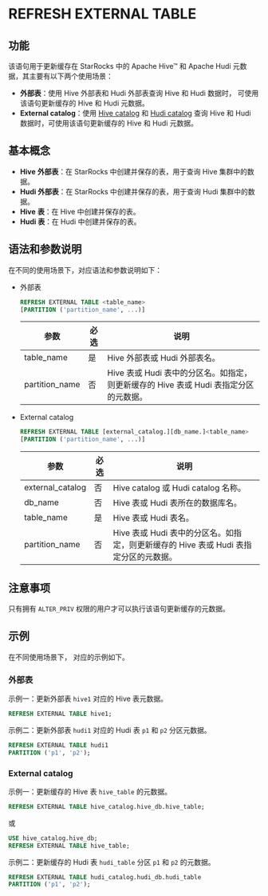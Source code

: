 # REFRESH EXTERNAL TABLE

## 功能

该语句用于更新缓存在 StarRocks 中的 Apache Hive™ 和 Apache Hudi 元数据，其主要有以下两个使用场景：

- **外部表**：使用 Hive 外部表和 Hudi 外部表查询 Hive 和 Hudi 数据时， 可使用该语句更新缓存的 Hive 和 Hudi 元数据。
- **External catalog**：使用 [Hive catalog](/data_source/catalog/hive_catalog.md) 和 [Hudi catalog](/data_source/catalog/hudi_catalog.md) 查询 Hive 和 Hudi 数据时，可使用该语句更新缓存的 Hive 和 Hudi 元数据。

## 基本概念

- **Hive** **外部表**：在 StarRocks 中创建并保存的表，用于查询 Hive 集群中的数据。
- **Hudi 外部表**：在 StarRocks 中创建并保存的表，用于查询 Hudi 集群中的数据。
- **Hive** **表**：在 Hive 中创建并保存的表。
- **Hudi 表**：在 Hudi 中创建并保存的表。

## 语法和参数说明

在不同的使用场景下，对应语法和参数说明如下：

- 外部表

    ```SQL
    REFRESH EXTERNAL TABLE <table_name>
    [PARTITION ('partition_name', ...)]
    ```

    | **参数**       | **必选** | **说明**                                                     |
    | -------------- | -------- | ------------------------------------------------------------ |
    | table_name     | 是       | Hive 外部表或 Hudi 外部表名。                                |
    | partition_name | 否       | Hive 表或 Hudi 表中的分区名。如指定，则更新缓存的 Hive 表或 Hudi 表指定分区的元数据。 |

- External catalog

    ```SQL
    REFRESH EXTERNAL TABLE [external_catalog.][db_name.]<table_name>
    [PARTITION ('partition_name', ...)]
    ```

    | **参数**         | **必选** | **说明**                                                     |
    | ---------------- | -------- | ------------------------------------------------------------ |
    | external_catalog | 否       | Hive catalog 或 Hudi catalog 名称。                          |
    | db_name          | 否       | Hive 表或 Hudi 表所在的数据库名。                            |
    | table_name       | 是       | Hive 表或 Hudi 表名。                                        |
    | partition_name   | 否       | Hive 表或 Hudi 表中的分区名。如指定，则更新缓存的 Hive 表或 Hudi 表指定分区的元数据。 |

## 注意事项

只有拥有 `ALTER_PRIV` 权限的用户才可以执行该语句更新缓存的元数据。

## 示例

在不同使用场景下， 对应的示例如下。

### 外部表

示例一：更新外部表 `hive1` 对应的 Hive 表元数据。

```SQL
REFRESH EXTERNAL TABLE hive1;
```

示例二：更新外部表 `hudi1` 对应的 Hudi 表 `p1` 和 `p2` 分区元数据。

```SQL
REFRESH EXTERNAL TABLE hudi1
PARTITION ('p1', 'p2');
```

### External catalog

示例一：更新缓存的 Hive 表 `hive_table` 的元数据。

```SQL
REFRESH EXTERNAL TABLE hive_catalog.hive_db.hive_table;
```

或

```SQL
USE hive_catalog.hive_db;
REFRESH EXTERNAL TABLE hive_table;
```

示例二：更新缓存的 Hudi 表 `hudi_table` 分区 `p1` 和 `p2` 的元数据。

```SQL
REFRESH EXTERNAL TABLE hudi_catalog.hudi_db.hudi_table
PARTITION ('p1', 'p2');
```
